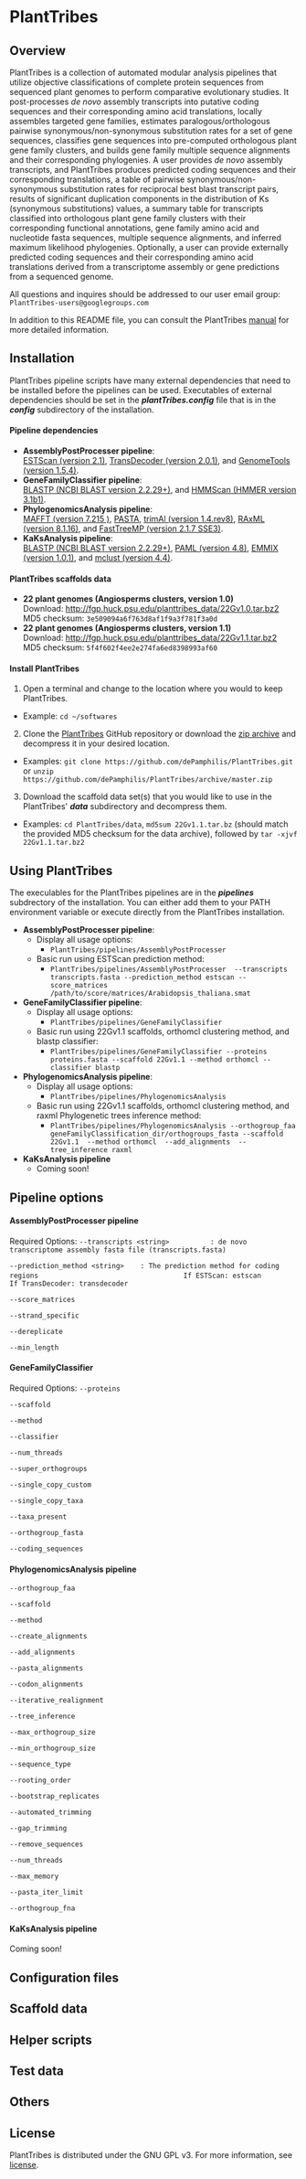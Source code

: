 # PlantTribes
## Overview
PlantTribes is a collection of automated modular analysis pipelines that utilize objective classifications of complete protein sequences from sequenced plant genomes to perform comparative evolutionary studies. It post-processes *de novo* assembly transcripts into putative coding sequences and their corresponding amino acid translations, locally assembles targeted gene families, estimates paralogous/orthologous pairwise synonymous/non-synonymous substitution rates for a set of gene sequences, classifies gene sequences into pre-computed orthologous plant gene family clusters, and builds gene family multiple sequence alignments and their corresponding phylogenies. A user provides *de novo* assembly transcripts, and PlantTribes produces predicted coding sequences and their corresponding translations, a table of pairwise synonymous/non-synonymous substitution rates for reciprocal best blast transcript pairs, results of significant duplication components in the distribution of Ks (synonymous substitutions) values, a summary table for transcripts classified into orthologous plant gene family clusters with their corresponding functional annotations, gene family amino acid and nucleotide fasta sequences, multiple sequence alignments, and inferred maximum likelihood phylogenies. Optionally, a user can provide externally predicted coding sequences and their corresponding amino acid translations derived from a transcriptome assembly or gene predictions from a sequenced genome. 

All questions and inquires should be addressed to our user email group: `PlantTribes-users@googlegroups.com`

In addition to this README file, you can consult the PlantTribes [manual](./PlantTribes.md) for more detailed information.

## Installation
PlantTribes pipeline scripts have many external dependencies that need to be installed before the pipelines can be used. Executables of external dependencies should be set in the **_plantTribes.config_** file that is in the **_config_** subdirectory of the installation. 
#### Pipeline dependencies
- **AssemblyPostProcesser pipeline**:  
[ESTScan (version 2.1)](http://estscan.sourceforge.net/), [TransDecoder (version 2.0.1)](https://github.com/TransDecoder/TransDecoder/releases), and [GenomeTools (version 1.5.4)](http://genometools.org/).
- **GeneFamilyClassifier pipeline**:  
[BLASTP (NCBI BLAST version 2.2.29+)](http://blast.ncbi.nlm.nih.gov/Blast.cgi?PAGE_TYPE=BlastDocs&DOC_TYPE=Download), and [HMMScan (HMMER version 3.1b1)](http://hmmer.janelia.org/).
- **PhylogenomicsAnalysis pipeline**:  
[MAFFT (version 7.215 )](http://mafft.cbrc.jp/alignment/software/), [PASTA](https://github.com/smirarab/pasta), [trimAl (version 1.4.rev8)](http://trimal.cgenomics.org/), [RAxML (version 8.1.16)](http://sco.h-its.org/exelixis/web/software/raxml/index.html), and [FastTreeMP (version 2.1.7 SSE3)](http://meta.microbesonline.org/fasttree/).
- **KaKsAnalysis pipeline**:  
[BLASTP (NCBI BLAST version 2.2.29+)](http://blast.ncbi.nlm.nih.gov/Blast.cgi?PAGE_TYPE=BlastDocs&DOC_TYPE=Download), [PAML (version 4.8)](http://abacus.gene.ucl.ac.uk/software/paml.html#download), [EMMIX (version 1.0.1)](http://www.maths.uq.edu.au/~gjm/), and [mclust (version 4.4)](http://www.stat.washington.edu/mclust/).

#### PlantTribes scaffolds data 
- **22 plant genomes (Angiosperms clusters, version 1.0)**  
Download: http://fgp.huck.psu.edu/planttribes_data/22Gv1.0.tar.bz2  
MD5 checksum: `3e509094a6f763d8af1f9a3f781f3a0d`  
- **22 plant genomes (Angiosperms clusters, version 1.1)**  
Download: http://fgp.huck.psu.edu/planttribes_data/22Gv1.1.tar.bz2  
MD5 checksum: `5f4f602f4ee2e274fa6ed8398993af60`

#### Install PlantTribes
1. Open a terminal and change to the location where you would to keep PlantTribes. 
  - Example: `cd ~/softwares`
2. Clone the [PlantTribes](https://github.com/dePamphilis/PlantTribes) GitHub repository or download the [zip archive](https://github.com/dePamphilis/PlantTribes/archive/master.zip) and decompress it in your desired location.   
  - Examples: `git clone https://github.com/dePamphilis/PlantTribes.git` or `unzip https://github.com/dePamphilis/PlantTribes/archive/master.zip`
3. Download the scaffold data set(s) that you would like to use in the PlantTribes' **_data_** subdirectory and decompress them.
  - Examples: `cd PlantTribes/data`, `md5sum 22Gv1.1.tar.bz` (should match the provided MD5 checksum for the data archive), followed by `tar -xjvf 22Gv1.1.tar.bz2`

## Using PlantTribes
The execulables for the PlantTribes pipelines are in the **_pipelines_** subdrectory of the installation. You can either add them to your PATH environment variable or execute directly from the PlantTribes installation.

- **AssemblyPostProcesser pipeline**: 
  - Display all usage options: 
    - `PlantTribes/pipelines/AssemblyPostProcesser`
  - Basic run using ESTScan prediction method:
    - `PlantTribes/pipelines/AssemblyPostProcesser  --transcripts transcripts.fasta --prediction_method estscan --score_matrices /path/to/score/matrices/Arabidopsis_thaliana.smat`
- **GeneFamilyClassifier pipeline**: 
  - Display all usage options: 
    - `PlantTribes/pipelines/GeneFamilyClassifier`
  - Basic run using 22Gv1.1 scaffolds, orthomcl clustering method, and blastp classifier:
    - `PlantTribes/pipelines/GeneFamilyClassifier --proteins proteins.fasta --scaffold 22Gv1.1 --method orthomcl --classifier blastp`
- **PhylogenomicsAnalysis pipeline**: 
  - Display all usage options: 
    - `PlantTribes/pipelines/PhylogenomicsAnalysis`
  - Basic run using 22Gv1.1 scaffolds, orthomcl clustering method, and raxml Phylogenetic trees inference method:
    - `PlantTribes/pipelines/PhylogenomicsAnalysis --orthogroup_faa geneFamilyClassification_dir/orthogroups_fasta --scaffold 22Gv1.1  --method orthomcl  --add_alignments  --tree_inference raxml`
- **KaKsAnalysis pipeline**
  - Coming soon!

## Pipeline options

#### AssemblyPostProcesser pipeline
 Required Options:
`--transcripts <string>          : de novo transcriptome assembly fasta file (transcripts.fasta)`

`--prediction_method <string>    : The prediction method for coding regions`
`                                   If ESTScan: estscan`
`                                   If TransDecoder: transdecoder` 

`--score_matrices`

`--strand_specific`

`--dereplicate`

`--min_length` 

#### GeneFamilyClassifier 
 Required Options:
`--proteins`

`--scaffold`

`--method`

`--classifier`

`--num_threads`

`--super_orthogroups`

`--single_copy_custom`

`--single_copy_taxa`

`--taxa_present`

`--orthogroup_fasta`

`--coding_sequences`

#### PhylogenomicsAnalysis pipeline
`--orthogroup_faa`

`--scaffold`

`--method`

`--create_alignments`

`--add_alignments`

`--pasta_alignments`

`--codon_alignments`

`--iterative_realignment`

`--tree_inference`

`--max_orthogroup_size`

`--min_orthogroup_size`

`--sequence_type`

`--rooting_order`

`--bootstrap_replicates`

`--automated_trimming`

`--gap_trimming`

`--remove_sequences`

`--num_threads`

`--max_memory`

`--pasta_iter_limit`

`--orthogroup_fna`

#### KaKsAnalysis pipeline
Coming soon!

## Configuration files


## Scaffold data


## Helper scripts


## Test data


## Others


## License
PlantTribes is distributed under the GNU GPL v3. For more information, see [license](../LICENSE).

